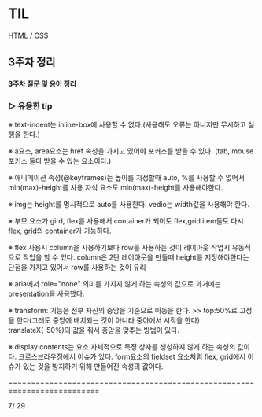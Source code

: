# TIL

HTML / CSS

## 3주차 정리

#### 3주차 질문 및 용어 정리

### ▷ 유용한 tip

※ text-indent는 inline-box에 사용할 수 없다.(사용해도 오류는 아니지만 무시하고 실행을 한다.)

※ a요소, area요소는 href 속성을 가지고 있어야 포커스를 받을 수 있다.
(tab, mouse 포커스 둘다 받을 수 있는 요소이다.)

※ 애니메이션 속성(@keyframes)는 높이를 지정할때 auto, %를 사용할 수 없어서 min(max)-height를 사용
자식 요소도 min(max)-height를 사용해야한다.

※ img는 height를 명시적으로 auto를 사용한다. vedio는 width값을 사용해야 한다.

※ 부모 요소가 gird, flex를 사용해서 container가 되어도 flex,grid item들도
다시 flex, grid의 container가 가능하다.

※ flex 사용시 column을 사용하기보다 row를 사용하는 것이 레이아웃 작업시 유동적으로 작업을 할 수 있다.
column은 2단 레이아웃을 만들때 height를 지정해야한다는 단점을 가지고 있어서 row를 사용하는 것이 유리

※ aria에서 role="none" 의미를 가지지 않게 하는 속성의 값으로 과거에는 presentation을 사용했다.

※ transform: 기능은 전부 자신의 중앙을 기준으로 이동을 한다. >> top:50%로 고정을 한다(그래도 중앙에 배치되는 것이 아니라 중아에서 시작을 한다)
translateX(-50%)의 값을 줘서 중앙을 맞추는 방법이 있다.

※ display:contents는 요소 자체적으로 특정 상자를 생성하지 않게 하는 속성의 값이다. 크로스브라우징에서 이슈가 있다.
form요소의 fieldset 요소처럼 flex, grid에서 이슈가 있는 것을 방지하기 위해 만들어진 속성의 값이다.

==========================================================================

7/ 29

<!-- 유용한 사이트
troy >> 반응형 웹 테스트 사이트
http://responsivelogos.co.uk/ >> 로고 모음집
grid system generator, https://960.gs/ >> 그리드 계산 사이트
 -->

<!-- 공부해야 합니다
@medai query 공부하기 >> picture요소 공부하기
viewport 공부하기 >> 쓰지않으면 브라우저에서 확장해서 보여준다.
 -->
